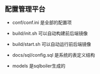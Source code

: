 ## 配置管理平台

 - conf/conf.ini 是全部的配置项

 - build/init.sh 可以自动构建前后端镜像

 - build/start.sh 可以自动运行前后端镜像

 - docs/sql/config.sql 是系统的表定义结构

 - models 是sqlboiler生成的